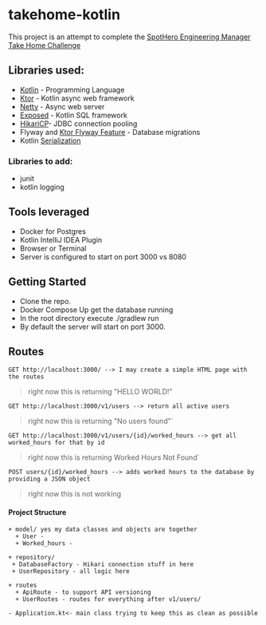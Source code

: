 # takehome-kotlin
This project is an attempt to complete the [SpotHero Engineering Manager Take Home Challenge](https://github.com/spothero/eng-mgr-take-home-challenge)


## Libraries used:
- [Kotlin](https://github.com/JetBrains/kotlin) - Programming Language
- [Ktor](https://ktor.io/docs/creating-http-apis.html) - Kotlin async web framework
- [Netty](https://ktor.io/docs/engines.html) - Async web server
- [Exposed](https://github.com/JetBrains/Exposed/wiki) - Kotlin SQL framework
- [HikariCP](https://github.com/brettwooldridge/HikariCP)- JDBC connection pooling
- Flyway and [Ktor Flyway Feature](https://github.com/viartemev/ktor-flyway-feature) - Database migrations
- Kotlin [Serialization](https://medium.com/@gurpreetsk/getting-started-with-kotlin-serialization-3315c59bafb2) 

### Libraries to add:
- junit
- kotlin logging

## Tools leveraged
- Docker for Postgres
- Kotlin IntelliJ IDEA Plugin
- Browser or Terminal
- Server is configured to start on port 3000 vs 8080

## Getting Started
- Clone the repo.
- Docker Compose Up get the database running
- In the root directory execute ./gradlew run
- By default the server will start on port 3000.


## Routes
`GET http://localhost:3000/ --> I may create a simple HTML page with the routes`
>right now this is returning "HELLO WORLD!"

`GET http://localhost:3000/v1/users --> return all active users`
>right now this is returning "No users found"`

`GET http://localhost:3000/v1/users/{id}/worked_hours --> get all worked_hours for that by id`
>right now this is returning Worked Hours Not Found`

`POST users/{id}/worked_hours --> adds worked hours to the database by providing a JSON object`
>right now this is not working

#### Project Structure
```
+ model/ yes my data classes and objects are together 
  + User - 
  + Worked_hours - 

+ repository/
 + DatabaseFactory - Hikari connection stuff in here
 + UserRepository - all logic here

+ routes
  + ApiRoute - to support API versioning
  + UserRoutes - routes for everything after v1/users/
  
- Application.kt<- main class trying to keep this as clean as possible
```


